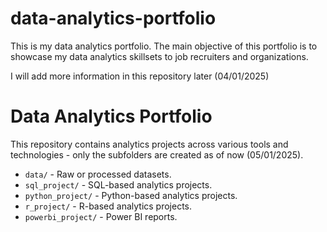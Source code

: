 # data-analytics-portfolio

This is my data analytics portfolio. The main objective of this portfolio is to showcase my data analytics skillsets to job recruiters and organizations. 

I will add more information in this repository later (04/01/2025)

# Data Analytics Portfolio
This repository contains analytics projects across various tools and technologies - only the subfolders are created as of now (05/01/2025). 
- `data/` - Raw or processed datasets.
- `sql_project/` - SQL-based analytics projects.
- `python_project/` - Python-based analytics projects.
- `r_project/` - R-based analytics projects.
- `powerbi_project/` - Power BI reports.

